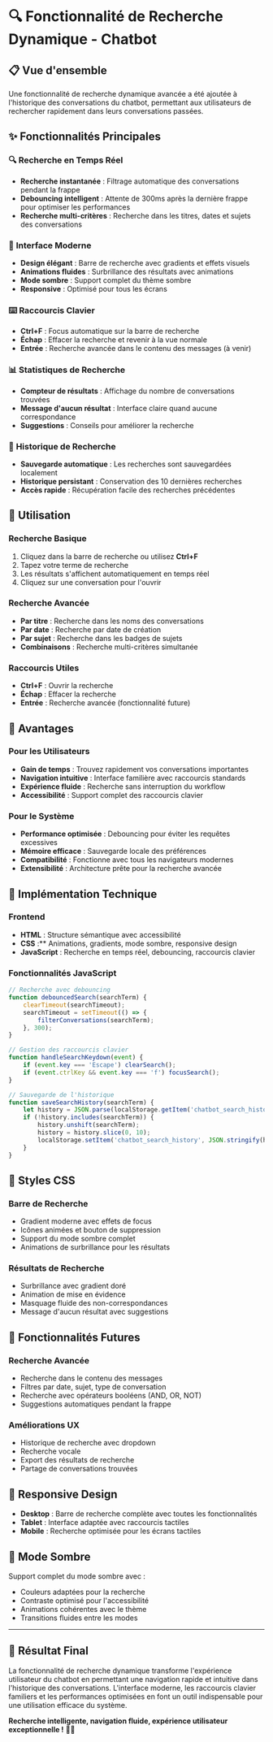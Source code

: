 # 🔍 Fonctionnalité de Recherche Dynamique - Chatbot

## 📋 Vue d'ensemble

Une fonctionnalité de recherche dynamique avancée a été ajoutée à l'historique des conversations du chatbot, permettant aux utilisateurs de rechercher rapidement dans leurs conversations passées.

## ✨ Fonctionnalités Principales

### 🔍 **Recherche en Temps Réel**
- **Recherche instantanée** : Filtrage automatique des conversations pendant la frappe
- **Debouncing intelligent** : Attente de 300ms après la dernière frappe pour optimiser les performances
- **Recherche multi-critères** : Recherche dans les titres, dates et sujets des conversations

### 🎨 **Interface Moderne**
- **Design élégant** : Barre de recherche avec gradients et effets visuels
- **Animations fluides** : Surbrillance des résultats avec animations
- **Mode sombre** : Support complet du thème sombre
- **Responsive** : Optimisé pour tous les écrans

### ⌨️ **Raccourcis Clavier**
- **Ctrl+F** : Focus automatique sur la barre de recherche
- **Échap** : Effacer la recherche et revenir à la vue normale
- **Entrée** : Recherche avancée dans le contenu des messages (à venir)

### 📊 **Statistiques de Recherche**
- **Compteur de résultats** : Affichage du nombre de conversations trouvées
- **Message d'aucun résultat** : Interface claire quand aucune correspondance
- **Suggestions** : Conseils pour améliorer la recherche

### 💾 **Historique de Recherche**
- **Sauvegarde automatique** : Les recherches sont sauvegardées localement
- **Historique persistant** : Conservation des 10 dernières recherches
- **Accès rapide** : Récupération facile des recherches précédentes

## 🚀 Utilisation

### **Recherche Basique**
1. Cliquez dans la barre de recherche ou utilisez **Ctrl+F**
2. Tapez votre terme de recherche
3. Les résultats s'affichent automatiquement en temps réel
4. Cliquez sur une conversation pour l'ouvrir

### **Recherche Avancée**
- **Par titre** : Recherche dans les noms des conversations
- **Par date** : Recherche par date de création
- **Par sujet** : Recherche dans les badges de sujets
- **Combinaisons** : Recherche multi-critères simultanée

### **Raccourcis Utiles**
- **Ctrl+F** : Ouvrir la recherche
- **Échap** : Effacer la recherche
- **Entrée** : Recherche avancée (fonctionnalité future)

## 🎯 Avantages

### **Pour les Utilisateurs**
- **Gain de temps** : Trouvez rapidement vos conversations importantes
- **Navigation intuitive** : Interface familière avec raccourcis standards
- **Expérience fluide** : Recherche sans interruption du workflow
- **Accessibilité** : Support complet des raccourcis clavier

### **Pour le Système**
- **Performance optimisée** : Debouncing pour éviter les requêtes excessives
- **Mémoire efficace** : Sauvegarde locale des préférences
- **Compatibilité** : Fonctionne avec tous les navigateurs modernes
- **Extensibilité** : Architecture prête pour la recherche avancée

## 🔧 Implémentation Technique

### **Frontend**
- **HTML** : Structure sémantique avec accessibilité
- **CSS** :** Animations, gradients, mode sombre, responsive design
- **JavaScript** : Recherche en temps réel, debouncing, raccourcis clavier

### **Fonctionnalités JavaScript**
```javascript
// Recherche avec debouncing
function debouncedSearch(searchTerm) {
    clearTimeout(searchTimeout);
    searchTimeout = setTimeout(() => {
        filterConversations(searchTerm);
    }, 300);
}

// Gestion des raccourcis clavier
function handleSearchKeydown(event) {
    if (event.key === 'Escape') clearSearch();
    if (event.ctrlKey && event.key === 'f') focusSearch();
}

// Sauvegarde de l'historique
function saveSearchHistory(searchTerm) {
    let history = JSON.parse(localStorage.getItem('chatbot_search_history') || '[]');
    if (!history.includes(searchTerm)) {
        history.unshift(searchTerm);
        history = history.slice(0, 10);
        localStorage.setItem('chatbot_search_history', JSON.stringify(history));
    }
}
```

## 🎨 Styles CSS

### **Barre de Recherche**
- Gradient moderne avec effets de focus
- Icônes animées et bouton de suppression
- Support du mode sombre complet
- Animations de surbrillance pour les résultats

### **Résultats de Recherche**
- Surbrillance avec gradient doré
- Animation de mise en évidence
- Masquage fluide des non-correspondances
- Message d'aucun résultat avec suggestions

## 🔮 Fonctionnalités Futures

### **Recherche Avancée**
- Recherche dans le contenu des messages
- Filtres par date, sujet, type de conversation
- Recherche avec opérateurs booléens (AND, OR, NOT)
- Suggestions automatiques pendant la frappe

### **Améliorations UX**
- Historique de recherche avec dropdown
- Recherche vocale
- Export des résultats de recherche
- Partage de conversations trouvées

## 📱 Responsive Design

- **Desktop** : Barre de recherche complète avec toutes les fonctionnalités
- **Tablet** : Interface adaptée avec raccourcis tactiles
- **Mobile** : Recherche optimisée pour les écrans tactiles

## 🌙 Mode Sombre

Support complet du mode sombre avec :
- Couleurs adaptées pour la recherche
- Contraste optimisé pour l'accessibilité
- Animations cohérentes avec le thème
- Transitions fluides entre les modes

---

## 🎉 Résultat Final

La fonctionnalité de recherche dynamique transforme l'expérience utilisateur du chatbot en permettant une navigation rapide et intuitive dans l'historique des conversations. L'interface moderne, les raccourcis clavier familiers et les performances optimisées en font un outil indispensable pour une utilisation efficace du système.

**Recherche intelligente, navigation fluide, expérience utilisateur exceptionnelle !** 🚀✨

